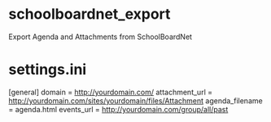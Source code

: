 # schoolboardnet_export
Export Agenda and Attachments from SchoolBoardNet

# settings.ini
[general]
domain = http://yourdomain.com/
attachment_url = http://yourdomain.com/sites/yourdomain/files/Attachment
agenda_filename = agenda.html
events_url = http://yourdomain.com/group/all/past
